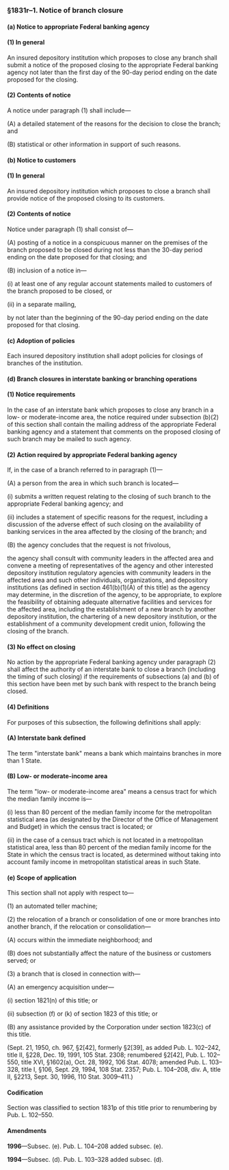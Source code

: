 ### §1831r–1. Notice of branch closure ###

#### (a) Notice to appropriate Federal banking agency ####

#### (1) In general ####

An insured depository institution which proposes to close any branch shall submit a notice of the proposed closing to the appropriate Federal banking agency not later than the first day of the 90-day period ending on the date proposed for the closing.

#### (2) Contents of notice ####

A notice under paragraph (1) shall include—

(A) a detailed statement of the reasons for the decision to close the branch; and

(B) statistical or other information in support of such reasons.

#### (b) Notice to customers ####

#### (1) In general ####

An insured depository institution which proposes to close a branch shall provide notice of the proposed closing to its customers.

#### (2) Contents of notice ####

Notice under paragraph (1) shall consist of—

(A) posting of a notice in a conspicuous manner on the premises of the branch proposed to be closed during not less than the 30-day period ending on the date proposed for that closing; and

(B) inclusion of a notice in—

(i) at least one of any regular account statements mailed to customers of the branch proposed to be closed, or

(ii) in a separate mailing,

by not later than the beginning of the 90-day period ending on the date proposed for that closing.

#### (c) Adoption of policies ####

Each insured depository institution shall adopt policies for closings of branches of the institution.

#### (d) Branch closures in interstate banking or branching operations ####

#### (1) Notice requirements ####

In the case of an interstate bank which proposes to close any branch in a low- or moderate-income area, the notice required under subsection (b)(2) of this section shall contain the mailing address of the appropriate Federal banking agency and a statement that comments on the proposed closing of such branch may be mailed to such agency.

#### (2) Action required by appropriate Federal banking agency ####

If, in the case of a branch referred to in paragraph (1)—

(A) a person from the area in which such branch is located—

(i) submits a written request relating to the closing of such branch to the appropriate Federal banking agency; and

(ii) includes a statement of specific reasons for the request, including a discussion of the adverse effect of such closing on the availability of banking services in the area affected by the closing of the branch; and

(B) the agency concludes that the request is not frivolous,

the agency shall consult with community leaders in the affected area and convene a meeting of representatives of the agency and other interested depository institution regulatory agencies with community leaders in the affected area and such other individuals, organizations, and depository institutions (as defined in section 461(b)(1)(A) of this title) as the agency may determine, in the discretion of the agency, to be appropriate, to explore the feasibility of obtaining adequate alternative facilities and services for the affected area, including the establishment of a new branch by another depository institution, the chartering of a new depository institution, or the establishment of a community development credit union, following the closing of the branch.

#### (3) No effect on closing ####

No action by the appropriate Federal banking agency under paragraph (2) shall affect the authority of an interstate bank to close a branch (including the timing of such closing) if the requirements of subsections (a) and (b) of this section have been met by such bank with respect to the branch being closed.

#### (4) Definitions ####

For purposes of this subsection, the following definitions shall apply:

#### (A) Interstate bank defined ####

The term "interstate bank" means a bank which maintains branches in more than 1 State.

#### (B) Low- or moderate-income area ####

The term "low- or moderate-income area" means a census tract for which the median family income is—

(i) less than 80 percent of the median family income for the metropolitan statistical area (as designated by the Director of the Office of Management and Budget) in which the census tract is located; or

(ii) in the case of a census tract which is not located in a metropolitan statistical area, less than 80 percent of the median family income for the State in which the census tract is located, as determined without taking into account family income in metropolitan statistical areas in such State.

#### (e) Scope of application ####

This section shall not apply with respect to—

(1) an automated teller machine;

(2) the relocation of a branch or consolidation of one or more branches into another branch, if the relocation or consolidation—

(A) occurs within the immediate neighborhood; and

(B) does not substantially affect the nature of the business or customers served; or

(3) a branch that is closed in connection with—

(A) an emergency acquisition under—

(i) section 1821(n) of this title; or

(ii) subsection (f) or (k) of section 1823 of this title; or

(B) any assistance provided by the Corporation under section 1823(c) of this title.

(Sept. 21, 1950, ch. 967, §2[42], formerly §2[39], as added Pub. L. 102–242, title II, §228, Dec. 19, 1991, 105 Stat. 2308; renumbered §2[42], Pub. L. 102–550, title XVI, §1602(a), Oct. 28, 1992, 106 Stat. 4078; amended Pub. L. 103–328, title I, §106, Sept. 29, 1994, 108 Stat. 2357; Pub. L. 104–208, div. A, title II, §2213, Sept. 30, 1996, 110 Stat. 3009–411.)

#### Codification ####

Section was classified to section 1831p of this title prior to renumbering by Pub. L. 102–550.

#### Amendments ####

**1996**—Subsec. (e). Pub. L. 104–208 added subsec. (e).

**1994**—Subsec. (d). Pub. L. 103–328 added subsec. (d).